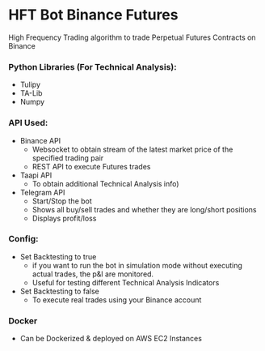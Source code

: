 # HFT Bot Binance Futures
High Frequency Trading algorithm to trade Perpetual Futures Contracts on Binance

### Python Libraries (For Technical Analysis):
- Tulipy
- TA-Lib
- Numpy

### API Used:
- Binance API
  - Websocket to obtain stream of the latest market price of the specified trading pair 
  - REST API to execute Futures trades
- Taapi API
  - To obtain additional Technical Analysis info)
- Telegram API
  - Start/Stop the bot
  - Shows all buy/sell trades and whether they are long/short positions
  - Displays profit/loss
  
### Config:
- Set Backtesting to true 
  - if you want to run the bot in simulation mode without executing actual trades, the p&l are monitored. 
  - Useful for testing different Technical Analysis Indicators
- Set Backtesting to false
  - To execute real trades using your Binance account 

### Docker
- Can be Dockerized & deployed on AWS EC2 Instances
